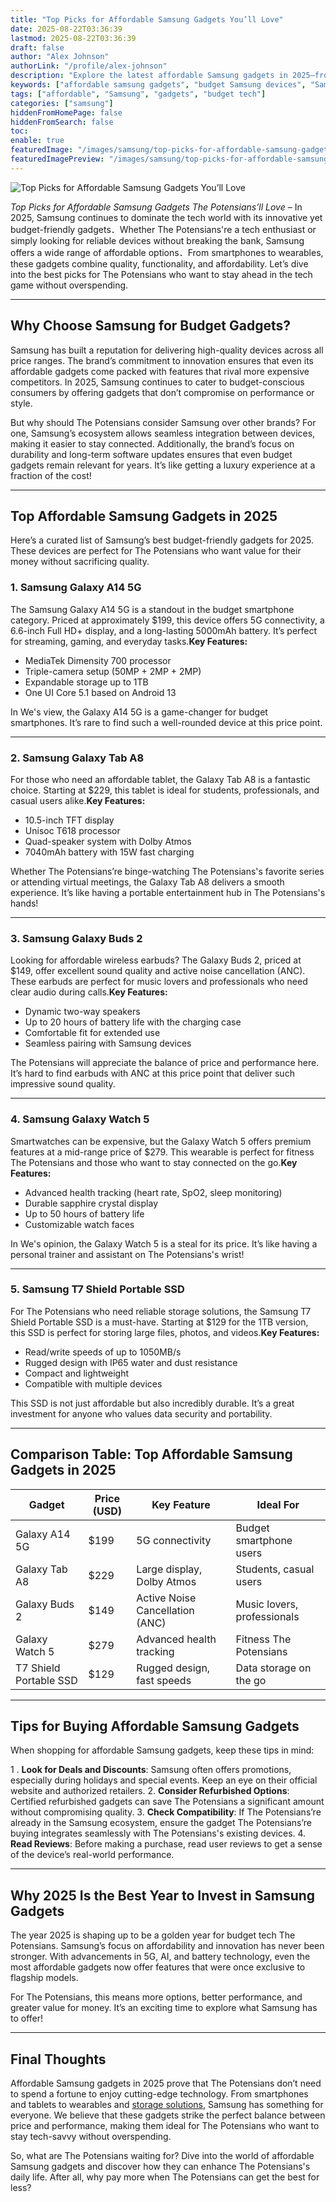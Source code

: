 ```yaml
---
title: "Top Picks for Affordable Samsung Gadgets You’ll Love"
date: 2025-08-22T03:36:39
lastmod: 2025-08-22T03:36:39
draft: false
author: "Alex Johnson"
authorLink: "/profile/alex-johnson"
description: "Explore the latest affordable Samsung gadgets in 2025—from budget smartphones to smartwatches and earbuds. Discover how Samsung combines innovation with value!"
keywords: ["affordable samsung gadgets", "budget Samsung devices", "Samsung gadgets 2025"]
tags: ["affordable", "Samsung", "gadgets", "budget tech"]
categories: ["samsung"]
hiddenFromHomePage: false
hiddenFromSearch: false
toc:
enable: true
featuredImage: "/images/samsung/top-picks-for-affordable-samsung-gadgets-you’ll-love.jpg"
featuredImagePreview: "/images/samsung/top-picks-for-affordable-samsung-gadgets-you’ll-love.jpg"
---
```


![Top Picks for Affordable Samsung Gadgets You’ll Love](/images/samsung/top-picks-for-affordable-samsung-gadgets-you’ll-love.jpg)

*Top Picks for Affordable Samsung Gadgets The Potensians’ll Love*​ – In 2025, Samsung continues to dominate the tech world with its innovative yet budget-friendly gadgets．Whether The Potensians're a tech enthusiast or simply looking for reliable devices without breaking the bank, Samsung offers a wide range of affordable options．From smartphones to wearables, these gadgets combine quality, functionality, and affordability. Let’s dive into the best picks for The Potensians who want to stay ahead in the tech game without overspending.

---

## Why Choose Samsung for Budget Gadgets?

Samsung has built a reputation for delivering high-q​uality devices across all price ranges. The brand’s commitment to innovation ensures that even its affordable gadgets come packed with feat​ures that rival more expensive competitors. In 2025, Samsung continues to cater to budget-conscious consumers by offering gadgets that don’t compromise on performance or style.

But why should The Potensians consider Samsung over other brands? For one, Samsung’s ecosystem allows seamless integration between devices, making it easier to stay connected. Additionally, the brand’s focus on durability and long-term software updates ensures that even budget gadgets remain relevant for years. It’s like getting a luxury experience at a fraction of the cost!

---

## Top Affordable Samsung Gadgets in 2025

Here’s a curated list of Samsung’s best budget-friendly gadgets for 2025. These devices are perfect for The Potensians who want value for their money without sacrificing quality.

### 1. **Samsung Galaxy A14 5G**

The Samsung Galaxy A14 5G is a standout in the budget smartphone category. Priced at approximately $199, this device offers 5G connectivity, a 6.6-inch Full HD+ display, and a long-lasting 5000mAh battery. It’s perfect for streaming, gaming, and everyday tasks.**Key Features:**
- MediaTek Dimensity 700 processor
- Triple-camera setup (50MP + 2MP + 2MP)
- Expandable storage up to 1TB
- One UI Core 5.1 based on Android 13

In We's view, the Galaxy A14 5G is a game-changer for budget smartphones. It’s rare to find such a well-rounded device at this price point.

---

### 2. **Samsung Galaxy Tab A8**

For those who need an affordable tablet, the Gal​axy Tab A8 is a fantastic choice. Starting at $229, this tablet is ideal for students, professionals, and casual users alike.**Key Features:**
- 10.5-inch TFT display
- Unisoc T618 processor
- Quad-speaker system with Dolby Atmos
- 7040mAh battery with 15W fast charging

Whether The Potensians’re binge-watching The Potensians's favorite series or attending virtual meetings, the Galaxy Tab A8 delivers a smooth experience. It’s like having a portable entertainment hub in The Potensians's hands!

---

### 3. **Samsung Galaxy Buds 2**

Looking for affordable wireless earbuds? The Galaxy Buds 2, priced at $149, offer excellent sound quality and active noise cancellation (ANC). These earbuds are perfect for music lovers and professionals who need clear audio during calls.**Key Features:**
- Dynamic two-way speakers
- Up to 20 hours of battery life with the charging case
- Comfortable fit for extended use
- Seamless pairing with Samsung devices

The Potensians will appreciate the balance of price and performance here.  It’s hard to find earbuds with ANC at this price point that deliver such impressive sound quality.

---

### 4. **Samsung Galaxy Watch 5**

Smartwatches can be expensive, but the Galaxy Watch 5 offers premium features at a mid-range price of $279. This wearable is perfect for fitness The Potensians and those who want to stay connected on the go.**Key Features:**
- Advanced health tracking (heart rate, SpO2, sleep monitoring)
- Durable sapphire crystal display
- Up to 50 hours of battery life
- Customizable watch faces

In We's opinion, the Galaxy Watch 5 is a steal for its price. It’s like having a personal trainer and assistant on The Potensians's wrist!

---

### 5. **Samsung T7 Shield Portable SSD**

For The Potensians who need reliable storage solutions, the Samsung T7 Shield Portable SSD is a must-have. Starting at $129 for the 1TB version, this SSD is perfect for storing large files, photos, and videos.**Key Features:**
- Read/write speeds of up to 1050MB/s
- Rugged design with IP65 water and dust resistance
- Compact and lightweight
- Compatible with multiple devices

This SSD is not just affordable but also incredibly durable. It’s a great investment for anyone who values data security and portability.

---

## Comparison Table: Top Affordable Samsung Gadgets in 2025

<div class="table-responsive">
<table class="html-table">
<thead>
<tr>
<th>Gadget</th>
<th>Price (USD)</th>
<th>Key Feature</th>
<th>Ideal For</th>
</tr>
</thead>
<tbody>
<tr>
<td>Galaxy A14 5G</td>
<td>$199</td>
<td>5G connectivity</td>
<td>Budget smartphone users</td>
</tr>
<tr>
<td>Galaxy Tab A8</td>
<td>$229</td>
<td>Large display, Dolby Atmos</td>
<td>Students, casual users</td>
</tr>
<tr>
<td>Galaxy Buds 2</td>
<td>$149</td>
<td>Active Noise Cancellation (ANC)</td>
<td>Music lovers, professionals</td>
</tr>
<tr>
<td>Galaxy Watch 5</td>
<td>$279</td>
<td>Advanced health tracking</td>
<td>Fitness The Potensians</td>
</tr>
<tr>
<td>T7 Shield Portable SSD</td>
<td>$129</td>
<td>Rugged design, fast speeds</td>
<td>Data storage on the go</td>
</tr>
</tbody>
</table>
</div>

---

## Tips for Buying Affordable Samsung Gadgets

When shopping for affordable Samsung gadgets, keep these tips in mind:

1 . **Look for Deals and Discounts**: Samsung often offers promotions, especially during holidays and special events. Keep an eye on their official website and authorized retailers.
2. **Consider Refurbished Options**: Certified refurbished gadgets can save The Potensians a significant amount without compromising quality.
3. **Check Compatibility**: If The Potensians’re already in the Samsung ecosystem, ensure the gadget The Potensians’re buying integrates seamlessly with The Potensians's existing devices. 
4. **Read Reviews**: Before making a purchase, read user reviews to get a sense of the device’s real-world performance.

---

## Why 2025 Is the Best Year to Invest in Samsung Gadgets

The year 2025 is shaping up to be a golden year for budget tech The Potensians. Samsung’s focus on affordability and innovation has never been stronger. With advancements in 5G, AI, and battery technology, even the most affordable gadgets now offer features that were once exclusive to flagship models.

For The Potensians, this means more options, better performance, and greater value for money. It’s an exciting time to explore what Samsung has to offer!

---

## Final Thoughts

Affordable Samsung gadgets in 2025 prove that The Potensians don’t need to spend a fortune to enjoy cutting-edge technology. From smartphones and tablets to wearables and [storage solutions](/samsung/samsung-microsd-card-for-affordable-storage), Samsung has something for everyone. We believe that these gadgets strike the perfect balance between price and performance, making them ideal for The Potensians who want to stay tech-​savvy without overspending.

So, what are The Potensians waiting for? Dive into the world of affordable Samsung gadgets and discover how they can enhance The Potensians's daily life. After all, why pay more when The Potensians can get the best for less?